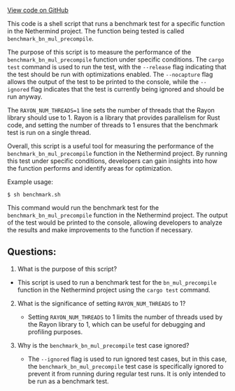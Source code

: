 [View code on GitHub](https://github.com/NethermindEth/nethermind/src/bench_precompiles/run_bn_mul_meter.sh)

This code is a shell script that runs a benchmark test for a specific function in the Nethermind project. The function being tested is called `benchmark_bn_mul_precompile`. 

The purpose of this script is to measure the performance of the `benchmark_bn_mul_precompile` function under specific conditions. The `cargo test` command is used to run the test, with the `--release` flag indicating that the test should be run with optimizations enabled. The `--nocapture` flag allows the output of the test to be printed to the console, while the `--ignored` flag indicates that the test is currently being ignored and should be run anyway.

The `RAYON_NUM_THREADS=1` line sets the number of threads that the Rayon library should use to 1. Rayon is a library that provides parallelism for Rust code, and setting the number of threads to 1 ensures that the benchmark test is run on a single thread.

Overall, this script is a useful tool for measuring the performance of the `benchmark_bn_mul_precompile` function in the Nethermind project. By running this test under specific conditions, developers can gain insights into how the function performs and identify areas for optimization. 

Example usage:

```
$ sh benchmark.sh
```

This command would run the benchmark test for the `benchmark_bn_mul_precompile` function in the Nethermind project. The output of the test would be printed to the console, allowing developers to analyze the results and make improvements to the function if necessary.
## Questions: 
 1. What is the purpose of this script?
   - This script is used to run a benchmark test for the `bn_mul_precompile` function in the Nethermind project using the `cargo test` command.

2. What is the significance of setting `RAYON_NUM_THREADS` to 1?
   - Setting `RAYON_NUM_THREADS` to 1 limits the number of threads used by the Rayon library to 1, which can be useful for debugging and profiling purposes.

3. Why is the `benchmark_bn_mul_precompile` test case ignored?
   - The `--ignored` flag is used to run ignored test cases, but in this case, the `benchmark_bn_mul_precompile` test case is specifically ignored to prevent it from running during regular test runs. It is only intended to be run as a benchmark test.
